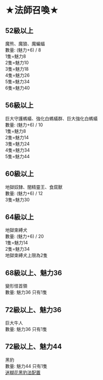 # ★法師召喚★
## 52級以上
魔熊、魔狼、魔蝙蝠\
數量: (魅力+6) / 8\
1隻=魅力8\
2隻=魅力10\
3隻=魅力18\
4隻=魅力26\
5隻=魅力34\
6隻=魅力40
## 56級以上
巨大守護螞蟻、強化白螞蟻群、巨大強化白螞蟻\
數量: (魅力+6) / 10\
1隻=魅力8\
2隻=魅力14\
3隻=魅力24\
4隻=魅力34\
5隻=魅力44
## 60級以上
地獄奴隸、闇精靈王、食腐獸\
數量: (魅力+6) / 12\
3隻=魅力30
## 64級以上
地獄束縛犬\
數量: (魅力+6) / 20\
1隻=魅力14\
2隻=魅力34\
地獄束縛犬上限為2隻 
## 68級以上、魅力36
變形怪首領\
數量: 魅力36 只有1隻
## 72級以上、魅力36
巨大牛人\
數量: 魅力36 只有1隻
## 72級以上、魅力44
黑豹\
數量: 魅力44 只有1隻\
[迷糊花黑豹法配置](/%E6%B3%95%E5%B8%AB/%E8%BF%B7%E7%B3%8A%E8%8A%B1-%E9%BB%91%E8%B1%B9%E6%B3%95%E9%85%8D%E7%BD%AE.md)
